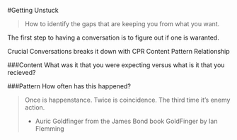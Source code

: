 #Getting Unstuck 

> How to identify the gaps that are keeping you from what you want.
>

The first step to having a conversation is to figure out if one is waranted.



Crucial Conversations breaks it down with CPR
Content
Pattern
Relationship


###Content
What was it that you were expecting versus what is it that you recieved? 

###Pattern
How often has this happened?

>Once is happenstance. Twice is coincidence. The third time it’s enemy action.
>- Auric Goldfinger from the James Bond book GoldFinger by Ian Flemming
